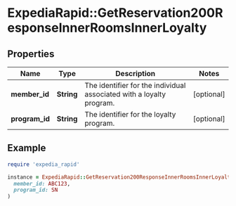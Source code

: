 # ExpediaRapid::GetReservation200ResponseInnerRoomsInnerLoyalty

## Properties

| Name | Type | Description | Notes |
| ---- | ---- | ----------- | ----- |
| **member_id** | **String** | The identifier for the individual associated with a loyalty program. | [optional] |
| **program_id** | **String** | The identifier for the loyalty program. | [optional] |

## Example

```ruby
require 'expedia_rapid'

instance = ExpediaRapid::GetReservation200ResponseInnerRoomsInnerLoyalty.new(
  member_id: ABC123,
  program_id: SN
)
```

